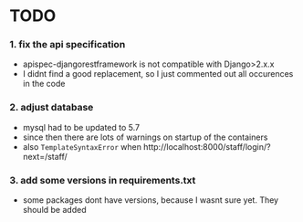 # TODO

### 1. fix the api specification
- apispec-djangorestframework is not compatible with Django>2.x.x
- I didnt find a good replacement, so I just commented out all occurences in the code

### 2. adjust database
- mysql had to be updated to 5.7
- since then there are lots of warnings on startup of the containers
- also ```TemplateSyntaxError``` when http://localhost:8000/staff/login/?next=/staff/

### 3. add some versions in requirements.txt
- some packages dont have versions, because I wasnt sure yet. They should be added